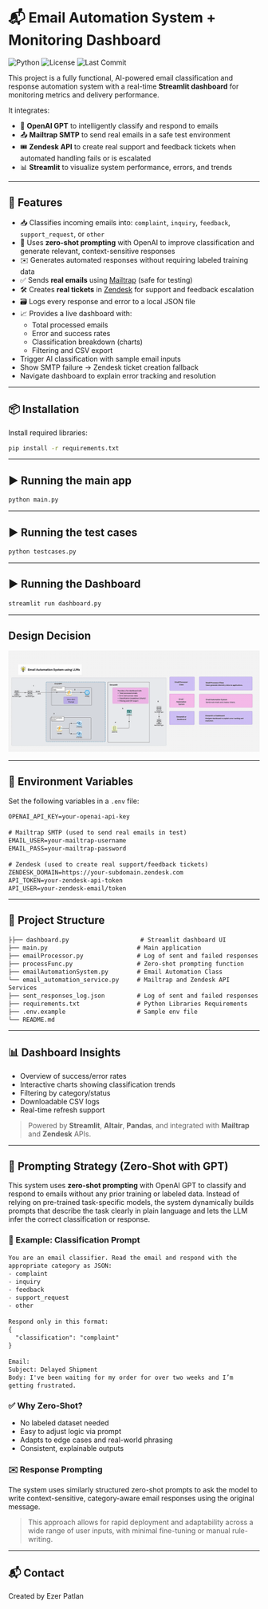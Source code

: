 # 📬 Email Automation System + Monitoring Dashboard
![Python](https://img.shields.io/badge/python-3.10%2B-blue)
![License](https://img.shields.io/github/license/patla001/email-automation-dashboard)
![Last Commit](https://img.shields.io/github/last-commit/patla001/email-automation-dashboard)

This project is a fully functional, AI-powered email classification and response automation system with a real-time **Streamlit dashboard** for monitoring metrics and delivery performance.

It integrates:
- 🤖 **OpenAI GPT** to intelligently classify and respond to emails
- 📤 **Mailtrap SMTP** to send real emails in a safe test environment
- 🎟️ **Zendesk API** to create real support and feedback tickets when automated handling fails or is escalated
- 📊 **Streamlit** to visualize system performance, errors, and trends

---

## 🚀 Features

- 📥 Classifies incoming emails into: `complaint`, `inquiry`, `feedback`, `support_request`, or `other`
- 🧠 Uses **zero-shot prompting** with OpenAI to improve classification and generate relevant, context-sensitive responses
- ✉️ Generates automated responses without requiring labeled training data
- ✅ Sends **real emails** using [Mailtrap](https://mailtrap.io/) (safe for testing)
- 🛠️ Creates **real tickets** in [Zendesk](https://www.zendesk.com/) for support and feedback escalation
- 🗃 Logs every response and error to a local JSON file
- 📈 Provides a live dashboard with:
  - Total processed emails
  - Error and success rates
  - Classification breakdown (charts)
  - Filtering and CSV export
- Trigger AI classification with sample email inputs
- Show SMTP failure → Zendesk ticket creation fallback
- Navigate dashboard to explain error tracking and resolution
---

## 📦 Installation

Install required libraries:

```bash
pip install -r requirements.txt
```

---

## ▶️ Running the main app

```bash
python main.py
```

---
## ▶️ Running the test cases

```bash
python testcases.py
```

---

## ▶️ Running the Dashboard

```bash
streamlit run dashboard.py
```

---

## Design Decision

![Alt Text](https://github.com/patla001/email-automation-dashboard/blob/main/CadreAI-architecture-diagram.gif)

---

## 🔐 Environment Variables

Set the following variables in a `.env` file:

```env
OPENAI_API_KEY=your-openai-api-key

# Mailtrap SMTP (used to send real emails in test)
EMAIL_USER=your-mailtrap-username
EMAIL_PASS=your-mailtrap-password

# Zendesk (used to create real support/feedback tickets)
ZENDESK_DOMAIN=https://your-subdomain.zendesk.com
API_TOKEN=your-zendesk-api-token
API_USER=your-zendesk-email/token
```

---

## 📁 Project Structure

```
├├── dashboard.py                    # Streamlit dashboard UI
├── main.py                         # Main application
├── emailProcessor.py               # Log of sent and failed responses
├── processFunc.py                  # Zero-shot prompting function
├── emailAutomationSystem.py        # Email Automation Class
└── email_automation_service.py     # Mailtrap and Zendesk API Services
├── sent_responses_log.json         # Log of sent and failed responses
├── requirements.txt                # Python Libraries Requirements
├── .env.example                    # Sample env file
└── README.md
```

---

## 📊 Dashboard Insights

- Overview of success/error rates
- Interactive charts showing classification trends
- Filtering by category/status
- Downloadable CSV logs
- Real-time refresh support

> Powered by **Streamlit**, **Altair**, **Pandas**, and integrated with **Mailtrap** and **Zendesk** APIs.

---

## 🤖 Prompting Strategy (Zero-Shot with GPT)

This system uses **zero-shot prompting** with OpenAI GPT to classify and respond to emails without any prior training or labeled data. Instead of relying on pre-trained task-specific models, the system dynamically builds prompts that describe the task clearly in plain language and lets the LLM infer the correct classification or response.

### 📌 Example: Classification Prompt

```text
You are an email classifier. Read the email and respond with the appropriate category as JSON:
- complaint
- inquiry
- feedback
- support_request
- other

Respond only in this format:
{
  "classification": "complaint"
}

Email:
Subject: Delayed Shipment
Body: I've been waiting for my order for over two weeks and I’m getting frustrated.
```

### ✅ Why Zero-Shot?
- No labeled dataset needed
- Easy to adjust logic via prompt
- Adapts to edge cases and real-world phrasing
- Consistent, explainable outputs

### ✉️ Response Prompting
The system uses similarly structured zero-shot prompts to ask the model to write context-sensitive, category-aware email responses using the original message.

> This approach allows for rapid deployment and adaptability across a wide range of user inputs, with minimal fine-tuning or manual rule-writing.

---

## 📬 Contact

Created by Ezer Patlan  

